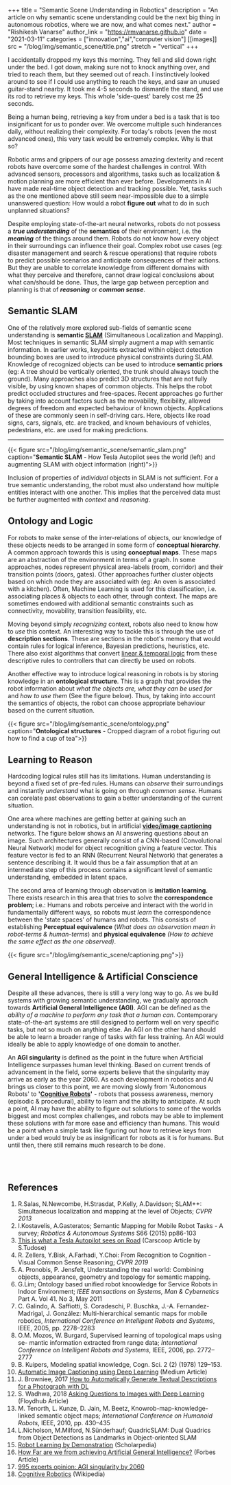 +++
title = "Semantic Scene Understanding in Robotics"
description = "An article on why semantic scene understanding could be the next big thing in autonomous robotics, where we are now, and what comes next."
author = "Rishikesh Vanarse"
author_link = "https://rmvanarse.github.io"
date = "2021-03-11"
categories = ["innovation","ai","computer vision"]
[[images]]
    src = "/blog/img/semantic_scene/title.png"
    stretch = "vertical"
+++
<!--Image folder complete location "blog/static/img"-->

I accidentally dropped my keys this morning. They fell and slid down right under the bed. I got down, making sure not to knock anything over, and tried to reach them, but they seemed out of reach. I instinctively looked around to see if I could use anything to reach the keys, and saw an unused guitar-stand nearby. It took me 4-5 seconds to dismantle the stand, and use its rod to retrieve my keys. This whole 'side-quest' barely cost me 25 seconds.

Being a human being, retrieving a key from under a bed is a task that is too insignificant for us to ponder over. We overcome multiple such hinderances daily, without realizing their complexity. For today's robots (even the most advanced ones), this very task would be extremely complex. Why is that so?

Robotic arms and grippers of our age possess amazing dexterity and recent robots have overcome some of the hardest challenges in control. With advanced sensors, processors and algorithms, tasks such as localization & motion planning are more efficient than ever before. Developments in AI have made real-time object detection and tracking possible. Yet, tasks such as the one mentioned above still seem near-impossible due to a simple unanswered question: How would a robot **figure out** what to do in such unplanned situations?

Despite employing  state-of-the-art neural networks, robots do not possess a **_true understanding_** of the **semantics** of their environment, i.e. the **_meaning_** of the things around them. Robots do not  know how every object in their surroundings can influence their goal. Complex robot use cases (eg: disaster management and search & rescue operations) that require robots to predict possible scenarios and anticipate consequences of their actions. But they are unable to correlate knowledge from different domains with what they perceive and therefore, cannot draw logical conclusions about what can/should be done. Thus, the large gap between perception and planning is that of **_reasoning_** or **_common sense_**.

## Semantic SLAM

One of the relatively more explored sub-fields of semantic scene understanding is **semantic [SLAM](https://in.mathworks.com/discovery/slam.html)** (Simultaneous Localization and Mapping). Most techniques in semantic SLAM simply augment a map with semantic information. In earlier works, keypoints extracted within object detection bounding boxes are used to introduce physical constraints during SLAM. Knowledge of recognized objects can be used to introduce **semantic priors** (eg: A tree should be vertically oriented, the trunk should always touch the ground). Many approaches also predict 3D structures that are not fully visible, by using known shapes of common objects. This helps the robot predict occluded structures and  free-spaces. Recent approaches go further by taking into account factors such as the movability, flexibility, allowed degrees of freedom and expected behaviour of known objects. Applications of these are commonly seen in self-driving cars. Here, objects like road signs, cars, signals, etc. are tracked, and known behaviours of vehicles, pedestrians, etc. are used for making predictions.

---
<!--Tesla & Desk-->
{{< figure src="/blog/img/semantic_scene/semantic_slam.png" caption="**Semantic SLAM** - How Tesla Autopilot sees the world (left) and augmenting SLAM with object information (right)">}}

Inclusion of  properties of _individual_ objects in SLAM is not sufficient. For a true semantic understanding, the robot must also understand how multiple entities interact with one another. This implies that the perceived data must be further augmented with _context_ and _reasoning_.

## Ontology and Logic

For robots to make sense of the inter-relations of objects, our knowledge of these objects needs to be arranged in some form of **conceptual hierarchy**. A common approach towards this is using **conceptual maps**. These maps are an abstraction of the environment in terms of a graph. In some approaches, nodes represent physical area-labels (room, corridor) and  their transition points (doors, gates). Other approaches further cluster objects based on which node they are associated with (eg: An oven is associated with a kitchen). Often, Machine Learning is used for this classification, i.e. associating places & objects to each other, through context. The maps are sometimes endowed with additional semantic constraints such as connectivity, movability, transition feasibility, etc.

Moving beyond simply _recognizing_ context, robots also need to know how to _use_ this context. An interesting way to tackle this is through the use of **description sections**. These are sections in the robot's memory that would contain rules for logical inference, Bayesian predictions, heuristics, etc. There also exist algorithms that convert [linear & temporal logic](https://en.wikipedia.org/wiki/Linear_temporal_logic) from these descriptive rules to controllers that can directly be used on robots.

Another effective way to introduce logical reasoning in robots is by storing knowledge in an **ontological structure**. This is a graph that provides the robot information about _what the objects are, what they can be used for_ and _how to use them_ (See the figure below). Thus, by taking into account the semantics of objects, the robot can  choose appropriate behaviour based on the current situation.

<!--Ontology cup, kettle-->
{{< figure src="/blog/img/semantic_scene/ontology.png" caption="**Ontological structures** - Cropped diagram of a robot figuring out how to find a cup of tea">}}

## Learning to Reason

Hardcoding logical rules still has its limitations. Human understanding is beyond a fixed set of pre-fed rules. Humans can _observe_ their surroundings and instantly _understand_ what is going on through  _common sense_. Humans can corelate past observations to gain a better understanding of the current situation.

One area where machines  are getting better at gaining such an understanding is not in robotics, but in artificial **[video/image captioning](https://towardsdatascience.com/image-captioning-in-deep-learning-9cd23fb4d8d2)** networks. The figure below shows an AI answering questions about an image. Such architectures generally consist of a CNN-based (Convolutional Neural Network) model for object recognition giving a feature vector. This feature vector is fed to an RNN (Recurrent Neural Network) that generates a sentence describing it. It would thus be a fair assumption that at an intermediate step of this process contains a significant level of semantic understanding, embedded in latent space.

The second area of learning through observation is **imitation learning**. There exists research in this area that tries to solve the **correspondence problem**; i.e.: Humans and robots perceive and interact with the world in fundamentally different ways, so robots must _learn_ the correspondence between the 'state spaces' of humans and robots. This consists of establishing **Perceptual equivalence** (_What does an observation mean in robot-terms & human-terms_) and **physical equivalence** _(How to achieve the same effect as the one observed)_.

<!--waiter pancakes-->
{{< figure src="/blog/img/semantic_scene/captioning.png">}}

## General Intelligence & Artificial Conscience

Despite all these advances, there is still a very long way to go. As we build systems with growing semantic understanding, we gradually approach towards **Artificial General Intelligence (AGI)**. AGI can be defined as the _ability of a machine to perform any task that a human can_. Contemporary state-of-the-art systems are still designed to perform well on very specific tasks, but not so much on anything else. An AGI on the other hand should be able to learn a broader range of tasks with far less training. An AGI would ideally be able to apply knowledge of one domain to another.

An **AGI singularity** is defined as the point in the future when Artificial Intelligence surpasses human level thinking. Based on current trends of advancement in the field, some experts believe that the singularity may arrive as early as the year 2060. As each development in robotics and AI brings us closer to this point, we are moving slowly from 'Autonomous Robots' to **'[Cognitive Robots](https://en.wikipedia.org/wiki/Cognitive_robotics)'** - robots that possess awareness, memory (episodic & procedural), ability to learn and the ability to anticipate. At such a point, AI may have the ability to figure out solutions to some of the worlds biggest and most complex challenges, and robots may be able to implement these solutions with far more ease and efficiency than humans. This would be a point when a simple task like figuring out how to retrieve keys from under a bed would truly be as insignificant for robots as it is for humans. But until then, there still remains much research to be done.

<br>
<br>

## References

1. R.Salas, N.Newcombe, H.Strasdat, P.Kelly, A.Davidson; SLAM++: Simultaneous localization and mapping at the level of Objects; _CVPR 2013_
1. I.Kostavelis, A.Gasteratos; Semantic Mapping for Mobile Robot Tasks - A survey; _Robotics & Autonomous Systems_ S66 (2015) pp86-103
1. [This is what a Tesla Autopilot sees on Road](https://www.carscoops.com/2020/01/this-is-what-teslas-autopilot-sees-on-the-road/) (Carscoop Article by S.Tudose)
1. R. Zellers, Y.Bisk, A.Farhadi, Y.Choi: From Recognition to Cognition - Visual Common Sense Reasoning; _CVPR 2019_
1. A. Pronobis, P. Jensfelt, Understanding the real world: Combining objects, appearance, geometry and topology for semantic mapping.
1. G.Lim; Ontology based unified robot knoowledge for Service Robots in Indoor Environment; _IEEE transactions on Systems, Man & Cybernetics_ Part A. Vol 41. No 3, May 2011
1. C. Galindo, A. Saffiotti, S. Coradeschi, P. Buschka, J.-A. Fernandez-Madrigal, J. González:  Multi-hierarchical semantic maps for mobile robotics, _International Conference on Intelligent Robots and Systems_, IEEE, 2005, pp. 2278–2283
1. O.M. Mozos, W. Burgard, Supervised learning of topological maps using se- mantic information extracted from range data; _International Conference on Intelligent Robots and Systems_, IEEE, 2006, pp. 2772–2777
1. B. Kuipers, Modeling spatial knowledge, Cogn. Sci. 2 (2) (1978) 129–153.
1. [Automatic Image Captioning using Deep Learning](https://medium.com/swlh/automatic-image-captioning-using-deep-learning-5e899c127387) (Medium Article)
1. J. Browniee, 2017 [How to Automatically Generate Textual Descriptions for a Photograph with DL](https://machinelearningmastery.com/how-to-caption-photos-with-deep-learning/)
1. S. Wadhwa, 2018 [Asking Questions to Images with Deep Learning](https://blog.floydhub.com/asking-questions-to-images-with-deep-learning/) (Floydhub Article)
1. M. Tenorth, L. Kunze, D. Jain, M. Beetz, Knowrob-map-knowledge-linked semantic object maps; _International Conference on Humanoid Robots_, IEEE, 2010, pp. 430–435
1. L.Nicholson, M.Milford, N.Sünderhauf; QuadricSLAM: Dual Quadrics from Object Detections as Landmarks in Object-oriented SLAM
1. [Robot Learning by Demonstration](http://www.scholarpedia.org/article/Robot_learning_by_demonstration) (Scholarpedia)
1. [How Far are we from achieving Artificial General Intelligence?](https://www.forbes.com/sites/cognitiveworld/2019/06/10/how-far-are-we-from-achieving-artificial-general-intelligence/?sh=578c9faa6dc4) (Forbes Article)
1. [995 experts opinion: AGI singularity by 2060](https://research.aimultiple.com/artificial-general-intelligence-singularity-timing/)
1. [Cognitive Robotics](https://en.wikipedia.org/wiki/Cognitive_robotics) (Wikipedia)
